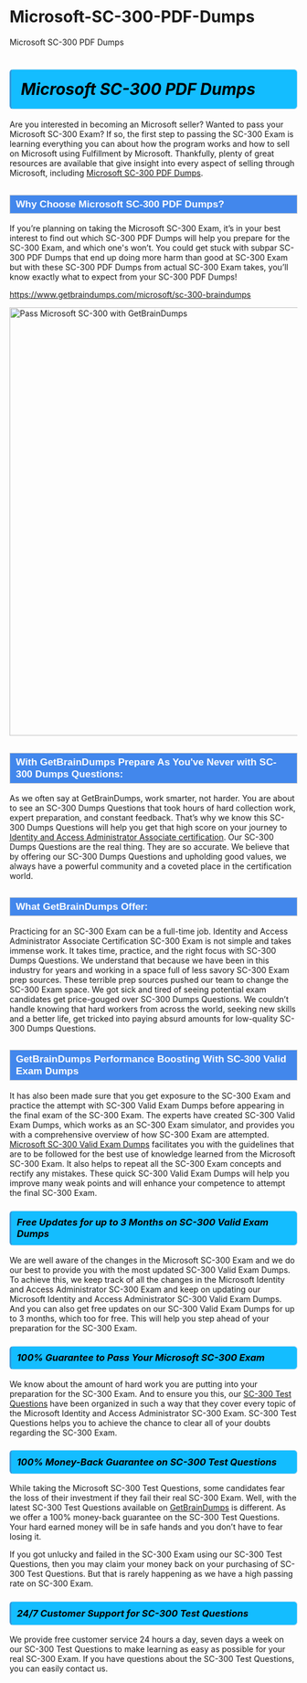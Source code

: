 # Microsoft-SC-300-PDF-Dumps
Microsoft SC-300 PDF Dumps
<h1><strong><span style="display: block; color: #000000; background: #14BDFF; border: 0.5px solid #AED6F1; border-left: 3px solid #3498DB; padding: .6em; border-radius: 6px;">                     <em>Microsoft SC-300 <span class="exam_variation">PDF Dumps</span> </em>                </span></strong>            </h1>                        <p>Are you interested in becoming an Microsoft seller? Wanted to pass your Microsoft SC-300 Exam? If so, the first step to passing the SC-300 Exam is             learning everything you can about how the program works and how to sell on Microsoft using Fulfillment by Microsoft. Thankfully, plenty of great resources             are available that give insight into every aspect of selling through Microsoft, including <a href="https://www.getbraindumps.com/microsoft/sc-300-braindumps">Microsoft SC-300 <span class="exam_variation">PDF Dumps</span></a>.</p>                        <h2 style="background: #4287ec; border: 1px solid #cccccc; padding: 5px 10px;">                <span style="color: #ffffff;">                    <span style="font-size: 11pt;">                        <span style="line-height: normal;">                            <span style="font-family: Calibri,sans-serif;">                                <strong>                                    <span style="font-size: 13.0pt;">Why Choose Microsoft SC-300 <span class="exam_variation">PDF Dumps</span>?</span>                                </strong>                            </span>                        </span>                    </span>                </span>            </h2>                        <p>If you’re planning on taking the Microsoft SC-300 Exam, it’s in your best interest to find out which SC-300 <span class="exam_variation">PDF Dumps</span> will help you prepare for the SC-300 Exam,             and which one's won’t. You could get stuck with subpar SC-300 <span class="exam_variation">PDF Dumps</span> that end up doing more harm than good at SC-300 Exam but with these SC-300 <span class="exam_variation">PDF Dumps</span>             from actual SC-300 Exam takes, you’ll know exactly what to expect from your SC-300 <span class="exam_variation">PDF Dumps</span>!</p>                                    <p><a href="https://www.getbraindumps.com/microsoft/sc-300-braindumps">https://www.getbraindumps.com/microsoft/sc-300-braindumps</a></p>                        <p><a href="https://www.getbraindumps.com/"><img src="https://www.getbraindumps.com/images/get-updated-exam-questions-with-discount-getbraindumps.jpg" class="postImage" alt="Pass Microsoft SC-300 with GetBrainDumps" width="750"></a></p>                                        <h2 style="background: #4287ec; border: 1px solid #cccccc; padding: 5px 10px;">                <span style="color: #ffffff;">                    <span style="font-size: 11pt;">                        <span style="line-height: normal;">                            <span style="font-family: Calibri,sans-serif;">                                <strong>                                    <span style="font-size: 13.0pt;">With GetBrainDumps Prepare As You've Never with SC-300 <span class="exam_variation2">Dumps Questions</span>:</span>                                </strong>                            </span>                        </span>                    </span>                </span>            </h2>                        <p>As we often say at GetBrainDumps, work smarter, not harder. You are about to see an SC-300 <span class="exam_variation2">Dumps Questions</span> that took hours of hard collection work,             expert preparation, and constant feedback. That’s why we know this SC-300 <span class="exam_variation2">Dumps Questions</span> will help you get that high score on your journey to             <a href="https://www.getbraindumps.com/microsoft/identity-and-access-administrator-associate-braindumps.html">Identity and Access Administrator Associate certification</a>. Our SC-300 <span class="exam_variation2">Dumps Questions</span> are the real thing. They are so accurate. We believe that by offering             our SC-300 <span class="exam_variation2">Dumps Questions</span> and upholding good values, we always have a powerful community and a coveted place in the certification world.</p>                        <h2 style="background: #4287ec; border: 1px solid #cccccc; padding: 5px 10px;">                <span style="color: #ffffff;">                    <span style="font-size: 11pt;">                        <span style="line-height: normal;">                            <span style="font-family: Calibri,sans-serif;">                                <strong>                                    <span style="font-size: 13.0pt;">What GetBrainDumps Offer:</span>                                </strong>                            </span>                        </span>                    </span>                </span>            </h2>                        <p>Practicing for an SC-300 Exam can be a full-time job. Identity and Access Administrator Associate Certification SC-300 Exam is not simple and takes immense work.             It takes time, practice, and the right focus with SC-300 <span class="exam_variation2">Dumps Questions</span>. We understand that because we have been in this industry for years and working in a             space full of less savory SC-300 Exam prep sources. These terrible prep sources pushed our team to change the SC-300 Exam space. We got sick and             tired of seeing potential exam candidates get price-gouged over SC-300 <span class="exam_variation2">Dumps Questions</span>. We couldn’t handle knowing that hard workers from across the world,             seeking new skills and a better life, get tricked into paying absurd amounts for low-quality SC-300 <span class="exam_variation2">Dumps Questions</span>.</p>                        <h2 style="background: #4287ec; border: 1px solid #cccccc; padding: 5px 10px;">                <span style="color: #ffffff;">                    <span style="font-size: 11pt;">                        <span style="line-height: normal;">                            <span style="font-family: Calibri,sans-serif;">                                <strong>                                    <span style="font-size: 13.0pt;">GetBrainDumps Performance Boosting With SC-300 <span class="exam_variation3">Valid Exam Dumps</span></span>                                </strong>                            </span>                        </span>                    </span>                </span>            </h2>                        <p>It has also been made sure that you get exposure to the SC-300 Exam and practice the attempt with SC-300 <span class="exam_variation3">Valid Exam Dumps</span> before appearing in             the final exam of the SC-300 Exam. The experts have created SC-300 <span class="exam_variation3">Valid Exam Dumps</span>, which works as an SC-300 Exam simulator, and provides you with             a comprehensive overview of how SC-300 Exam are attempted. <a href="https://www.getbraindumps.com/microsoft-braindumps.html">Microsoft SC-300 <span class="exam_variation3">Valid Exam Dumps</span></a> facilitates you with the guidelines that are to be followed             for the best use of knowledge learned from the Microsoft SC-300 Exam. It also helps to repeat all the SC-300 Exam concepts and rectify any mistakes.             These quick SC-300 <span class="exam_variation3">Valid Exam Dumps</span> will help you improve many weak points and will enhance your competence to attempt the final SC-300 Exam.</p>                        <h3>                <strong>                    <span style="display: block; color: #000000; background: #14BDFF; border: 0.5px solid #AED6F1; border-left: 3px solid #3498DB; padding: .6em; border-radius: 6px;">                        <em>Free Updates for up to 3 Months on SC-300 <span class="exam_variation3">Valid Exam Dumps</span></em>                    </span>                </strong>            </h3>                        <p>We are well aware of the changes in the Microsoft SC-300 Exam and we do our best to provide you with the most updated SC-300 <span class="exam_variation3">Valid Exam Dumps</span>.             To achieve this, we keep track of all the changes in the Microsoft Identity and Access Administrator SC-300 Exam and keep on updating our             Microsoft Identity and Access Administrator SC-300 <span class="exam_variation3">Valid Exam Dumps</span>. And you can also get free updates on our SC-300 <span class="exam_variation3">Valid Exam Dumps</span> for up to 3 months,             which too for free. This will help you step ahead of your preparation for the SC-300 Exam.</p>                        <h3>                <strong>                    <span style="display: block; color: #000000; background: #14BDFF; border: 0.5px solid #AED6F1; border-left: 3px solid #3498DB; padding: .6em; border-radius: 6px;">                        <em>100% Guarantee to Pass Your Microsoft SC-300 Exam</em>                    </span>                </strong>            </h3>                        <p>We know about the amount of hard work you are putting into your preparation for the SC-300 Exam. And to ensure you this, our <a href="https://www.getbraindumps.com/microsoft/sc-300-braindumps">SC-300 <span class="exam_variation4">Test Questions</span></a>             have been organized in such a way that they cover every topic of the Microsoft Identity and Access Administrator SC-300 Exam. SC-300 <span class="exam_variation4">Test Questions</span>             helps you to achieve the chance to clear all of your doubts regarding the SC-300 Exam.</p>                        <h3>                <strong>                    <span style="display: block; color: #000000; background: #14BDFF; border: 0.5px solid #AED6F1; border-left: 3px solid #3498DB; padding: .6em; border-radius: 6px;">                        <em>100% Money-Back Guarantee on SC-300 <span class="exam_variation4">Test Questions</span> </em>                    </span>                </strong>            </h3>                        <p>While taking the Microsoft SC-300 <span class="exam_variation4">Test Questions</span>, some candidates fear the loss of their investment if they fail their real SC-300 Exam. Well, with the latest             SC-300 <span class="exam_variation4">Test Questions</span> available on <a href="https://www.getbraindumps.com/microsoft/identity-and-access-administrator-associate-braindumps.html">GetBrainDumps</a> is different. As we offer a 100% money-back guarantee on the SC-300 <span class="exam_variation4">Test Questions</span>. Your hard earned money will be             in safe hands and you don’t have to fear losing it.</p>                        <p>If you got unlucky and failed in the SC-300 Exam using our SC-300 <span class="exam_variation4">Test Questions</span>, then you may claim your money back on your purchasing of SC-300 <span class="exam_variation4">Test Questions</span>.             But that is rarely happening as we have a high passing rate on SC-300 Exam.</p>                        <h3>                <strong>                    <span style="display: block; color: #000000; background: #14BDFF; border: 0.5px solid #AED6F1; border-left: 3px solid #3498DB; padding: .6em; border-radius: 6px;">                        <em>24/7 Customer Support for SC-300 <span class="exam_variation4">Test Questions</span></em>                    </span>                </strong>            </h3>                        <p>We provide free customer service 24 hours a day, seven days a week on our SC-300 <span class="exam_variation4">Test Questions</span> to make learning as easy as possible for your             real SC-300 Exam. If you have questions about the SC-300 <span class="exam_variation4">Test Questions</span>, you can easily contact us.</p>                    
